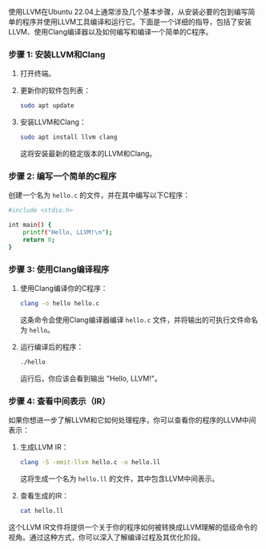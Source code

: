 使用LLVM在Ubuntu 22.04上通常涉及几个基本步骤，从安装必要的包到编写简单的程序并使用LLVM工具编译和运行它。下面是一个详细的指导，包括了安装LLVM、使用Clang编译器以及如何编写和编译一个简单的C程序。

### 步骤 1: 安装LLVM和Clang

1. 打开终端。

2. 更新你的软件包列表：

   ```bash
   sudo apt update
   ```

3. 安装LLVM和Clang：

   ```bash
   sudo apt install llvm clang
   ```

   这将安装最新的稳定版本的LLVM和Clang。

### 步骤 2: 编写一个简单的C程序

创建一个名为 `hello.c` 的文件，并在其中编写以下C程序：

```bash
#include <stdio.h>

int main() {
    printf("Hello, LLVM!\n");
    return 0;
}
```

### 步骤 3: 使用Clang编译程序

1. 使用Clang编译你的C程序：

   ```bash
   clang -o hello hello.c
   ```

   这条命令会使用Clang编译器编译 `hello.c` 文件，并将输出的可执行文件命名为 `hello`。

2. 运行编译后的程序：

   ```bash
   ./hello
   ```

   运行后，你应该会看到输出 "Hello, LLVM!"。

### 步骤 4: 查看中间表示（IR）

如果你想进一步了解LLVM和它如何处理程序，你可以查看你的程序的LLVM中间表示：

1. 生成LLVM IR：

   ```bash
   clang -S -emit-llvm hello.c -o hello.ll
   ```

   这将生成一个名为 `hello.ll` 的文件，其中包含LLVM中间表示。

2. 查看生成的IR：

   ```bash
   cat hello.ll
   ```

这个LLVM IR文件将提供一个关于你的程序如何被转换成LLVM理解的低级命令的视角。通过这种方式，你可以深入了解编译过程及其优化阶段。